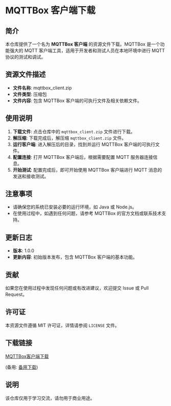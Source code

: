 # MQTTBox 客户端下载

## 简介

本仓库提供了一个名为 **MQTTBox 客户端** 的资源文件下载。MQTTBox 是一个功能强大的 MQTT 客户端工具，适用于开发者和测试人员在本地环境中进行 MQTT 协议的测试和调试。

## 资源文件描述

- **文件名称**: mqttbox_client.zip
- **文件类型**: 压缩包
- **文件内容**: 包含 MQTTBox 客户端的可执行文件及相关依赖文件。

## 使用说明

1. **下载文件**: 点击仓库中的 `mqttbox_client.zip` 文件进行下载。
2. **解压缩**: 下载完成后，解压缩 `mqttbox_client.zip` 文件。
3. **运行客户端**: 进入解压后的目录，找到并运行 MQTTBox 客户端的可执行文件。
4. **配置连接**: 打开 MQTTBox 客户端后，根据需要配置 MQTT 服务器连接信息。
5. **开始测试**: 配置完成后，即可开始使用 MQTTBox 客户端进行 MQTT 消息的发送和接收测试。

## 注意事项

- 请确保您的系统已安装必要的运行环境，如 Java 或 Node.js。
- 在使用过程中，如遇到任何问题，请参考 MQTTBox 的官方文档或联系技术支持。

## 更新日志

- **版本**: 1.0.0
- **更新内容**: 初始版本发布，包含 MQTTBox 客户端的基本功能。

## 贡献

如果您在使用过程中发现任何问题或有改进建议，欢迎提交 Issue 或 Pull Request。

## 许可证

本资源文件遵循 MIT 许可证，详情请参阅 `LICENSE` 文件。

## 下载链接
[MQTTBox客户端下载](https://pan.quark.cn/s/45e8d385c52b) 

(备用: [备用下载](https://pan.baidu.com/s/1Wy7vzwfr5lrSQZdoVgMhbg?pwd=vq64))

## 说明

该仓库仅用于学习交流，请勿用于商业用途。
